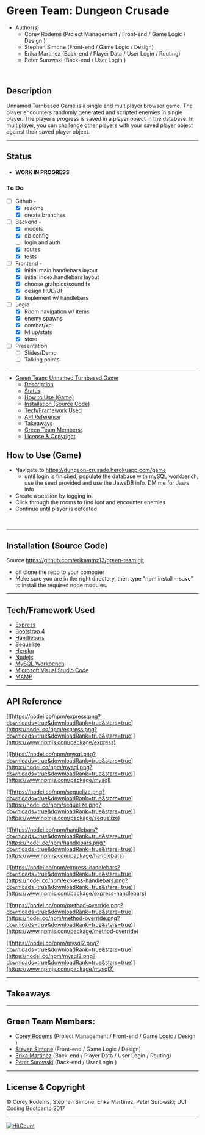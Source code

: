 # Green Team: Dungeon Crusade
- Author(s)
    - Corey Rodems (Project Management / Front-end / Game Logic / Design )
    - Stephen Simone (Front-end / Game Logic / Design)
    - Erika Martinez (Back-end / Player Data / User Login / Routing)
    - Peter Surowski (Back-end / User Login )

<br>

## Description
Unnamed Turnbased Game is a single and multiplayer browser game. The player encounters randomly generated and scripted enemies in single player. The player’s progress is saved in a player object in the database. In multiplayer, you can challenge other players with your saved player object against their saved player object. 


---
## Status
- #### WORK IN PROGRESS

### To Do
- [ ] Github -
    - [x] readme
    - [x] create branches  
- [ ] Backend - 
    - [x] models
    - [x] db config
    - [ ] login and auth
    - [x] routes
    - [x] tests
- [ ] Frontend - 
    - [x] initial main.handlebars layout
    - [x] initial index.handlebars layout
    - [x] choose grahpics/sound fx
    - [x] design HUD/UI
    - [x] Implement w/ handlebars
- [ ] Logic - 
    - [x] Room navigation w/ items
    - [x] enemy spawns
    - [x] combat/xp
    - [x] lvl up/stats
    - [x] store
- [ ] Presentation
    - [ ] Slides/Demo
    - [ ] Talking points

---
<!-- TOC -->

- [Green Team: Unnamed Turnbased Game](#green-team-unnamed-turnbased-game)
    - [Description](#description)
    - [Status](#status)
    - [How to Use (Game)](#how-to-use-game)
    - [Installation (Source Code)](#installation-source-code)
    - [Tech/Framework Used](#techframework-used)
    - [API Reference](#api-reference)
    - [Takeaways](#takeaways)
    - [Green Team Members:](#green-team-members)
    - [License & Copyright](#license-copyright)

<!-- /TOC -->


## How to Use (Game)
- Navigate to https://dungeon-crusade.herokuapp.com/game
    - until login is finished, populate the database with mySQL workbench, use the seed provided and use the JawsDB info. DM me for Jaws info
- Create a session by logging in.
- Click through the rooms to find loot and encounter enemies
- Continue until player is defeated
</br>



---
## Installation (Source Code)
Source https://github.com/erikamtnz13/green-team.git
- git clone the repo to your computer
- Make sure you are in the right directory, then type "npm install --save" to install the required node modules.

---
## Tech/Framework Used

- [Express](https://expressjs.com/ "express")
- [Bootstrap 4](http://getbootstrap.com/ "bootstrap")
- [Handlebars](http://handlebarsjs.com/installation.html "handlebars")
- [Sequelize](http://docs.sequelizejs.com/ "sequelize")
- [Heroku](https://heroku.com "heroku")
- [Nodejs](https://nodejs.org/en/ "Nodejs")
- [MySQL Workbench](https://www.mysql.com/products/workbench/ "MySQL Workbench")
- [Microsoft Visual Studio Code](https://code.visualstudio.com/ "Visual Studio Code")
- [MAMP](https://www.mamp.info/en/downloads/ "MAMP")

---
## API Reference
[![https://nodei.co/npm/express.png?downloads=true&downloadRank=true&stars=true](https://nodei.co/npm/express.png?downloads=true&downloadRank=true&stars=true)](https://www.npmjs.com/package/express)

[![https://nodei.co/npm/mysql.png?downloads=true&downloadRank=true&stars=true](https://nodei.co/npm/mysql.png?downloads=true&downloadRank=true&stars=true)](https://www.npmjs.com/package/mysql)

[![https://nodei.co/npm/sequelize.png?downloads=true&downloadRank=true&stars=true](https://nodei.co/npm/sequelize.png?downloads=true&downloadRank=true&stars=true)](https://www.npmjs.com/package/sequelize)

[![https://nodei.co/npm/handlebars?downloads=true&downloadRank=true&stars=true](https://nodei.co/npm/handlebars.png?downloads=true&downloadRank=true&stars=true)](https://www.npmjs.com/package/handlebars)

[![https://nodei.co/npm/express-handlebars?downloads=true&downloadRank=true&stars=true](https://nodei.co/npm/express-handlebars.png?downloads=true&downloadRank=true&stars=true)](https://www.npmjs.com/package/express-handlebars)

[![https://nodei.co/npm/method-override.png?downloads=true&downloadRank=true&stars=true](https://nodei.co/npm/method-override.png?downloads=true&downloadRank=true&stars=true)](https://www.npmjs.com/package/method-override)


[![https://nodei.co/npm/mysql2.png?downloads=true&downloadRank=true&stars=true](https://nodei.co/npm/mysql2.png?downloads=true&downloadRank=true&stars=true)](https://www.npmjs.com/package/mysql2)



---


## Takeaways


---

## Green Team Members:
- [Corey Rodems](https://github.com/coreyro "Corey Rodems") (Project Management / Front-end / Game Logic / Design )
- [Steven Simone](https://github.com/theRealScoobaSteve "Steven Simone") (Front-end / Game Logic / Design)
- [Erika Martinez](https://github.com/erikamtnz13 "Erika Martinez") (Back-end / Player Data / User Login / Routing)
- [Peter Surowski](https://github.com/PeterSurowski "Peter Surowski") (Back-end / User Login )
---


## License & Copyright
© Corey Rodems, Stephen Simone, Erika Martinez, Peter Surowski; UCI Coding Bootcamp 2017


---

[![HitCount](https://hitt.herokuapp.com/erikamtnz13/green-team.svg)](https://github.com/erikamtnz13/green-team)
